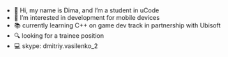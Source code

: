 ###
- 👋  Hi, my name is Dima, and I’m a student in uCode
 - 👀  I’m interested in development for mobile devices
 -  :books: currently learning C++ on game dev track in partnership with Ubisoft
 - :mag: looking for a trainee position
 - :computer: skype: dmitriy.vasilenko_2
<!--
